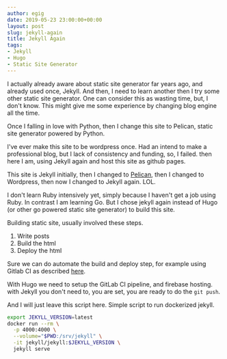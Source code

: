 ```yaml
---
author: egig
date: 2019-05-23 23:00:00+00:00
layout: post
slug: jekyll-again
title: Jekyll Again
tags:
- Jekyll
- Hugo
- Static Site Generator
---
```


I actually already aware about static site generator far years ago, and already used once, Jekyll. And then, I need to learn another then I try some other static site generator. One can consider this as wasting time, but, I don't know. This might give me some experience by changing blog engine all the time.

Once I falling in love with Python, then I change this site to Pelican, static site generator powered by Python.

I've ever make this site to be wordpress once. Had an intend to make a professional blog, but I lack of consistency and funding, so, I failed. then here I am, using Jekyll again and host this site as github pages.

This site is Jekyll initially, then I changed to [Pelican](https://blog.getpelican.com/), then I changed to Wordpress, then now I changed to Jekyll again. LOL.

I don't learn Ruby intensively yet, simply because I haven't get a job using Ruby. In contrast I am learning Go. But I chose jekyll again instead of Hugo (or other go powered static site generator) to build this site.

Building static site, usually involved these steps.

1. Write posts
2. Build the html
3. Deploy the html

Sure we can do automate the build and deploy step, for example using Gitlab CI as described [here](https://ariya.io/2017/05/static-site-with-hugo-and-firebase).

With Hugo we need to setup the GitLab CI pipeline, and firebase hosting. with Jekyll you don't need to, you are set, you are ready to do the `git push`.

And I will just leave this script here. Simple script to run dockerized jekyll.

```sh
export JEKYLL_VERSION=latest
docker run --rm \
  -p 4000:4000 \
  --volume="$PWD:/srv/jekyll" \
  -it jekyll/jekyll:$JEKYLL_VERSION \
  jekyll serve
```




